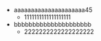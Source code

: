 + aaaaaaaaaaaaaaaaaaaaa45
  + 1111111111111111111
+ bbbbbbbbbbbbbbbbbbbbb
  + 2222222222222222222


